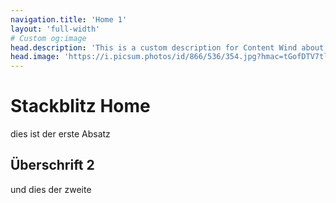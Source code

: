 ```yaml
---
navigation.title: 'Home 1'
layout: 'full-width'
# Custom og:image
head.description: 'This is a custom description for Content Wind about page.'
head.image: 'https://i.picsum.photos/id/866/536/354.jpg?hmac=tGofDTV7tl2rprappPzKFiZ9vDh5MKj39oa2D--gqhA'
---
```


# Stackblitz Home
dies ist der erste Absatz


## Überschrift 2
und dies der zweite
